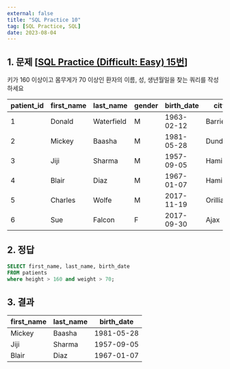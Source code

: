 ```yaml
---
external: false
title: "SQL Practice 10"
tag: [SQL Practice, SQL]
date: 2023-08-04
---
```


## 1. 문제 [[SQL Practice (Difficult: Easy) 15번](https://www.sql-practice.com/)]

키가 160 이상이고 몸무게가 70 이상인 환자의 이름, 성, 생년월일을 찾는 쿼리를 작성하세요

| patient_id | first_name | last_name  | gender | birth_date | city     | province_id | allergies  | height | weight |
|------------|------------|------------|--------|------------|----------|-------------|------------|--------|--------|
| 1          | Donald     | Waterfield | M      | 1963-02-12 | Barrie   | ON          | NULL       | 156    | 65     |
| 2          | Mickey     | Baasha     | M      | 1981-05-28 | Dundas   | ON          | Sulfa      | 185    | 76     |
| 3          | Jiji       | Sharma     | M      | 1957-09-05 | Hamilton | ON          | Penicillin | 194    | 106    |
| 4          | Blair      | Diaz       | M      | 1967-01-07 | Hamilton | ON          | NULL       | 191    | 104    |
| 5          | Charles    | Wolfe      | M      | 2017-11-19 | Orillia  | ON          | Penicillin | 47     | 10     |
| 6          | Sue        | Falcon     | F      | 2017-09-30 | Ajax     | ON          | Penicillin | 43     | 5      |

## 2. 정답

```sql
SELECT first_name, last_name, birth_date 
FROM patients 
where height > 160 and weight > 70;
```

## 3. 결과

| first_name | last_name | birth_date |
|------------|-----------|------------|
| Mickey     | Baasha    | 1981-05-28 |
| Jiji       | Sharma    | 1957-09-05 |
| Blair      | Diaz      | 1967-01-07 |

